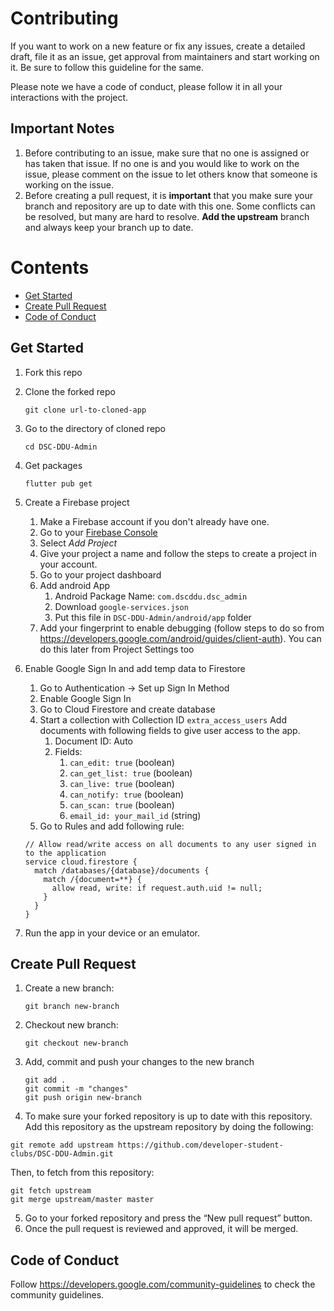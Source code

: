 # Contributing

If you want to work on a new feature or fix any issues, create a detailed draft, file it as an issue, get approval from maintainers and start working on it. Be sure to follow this guideline for the same.

Please note we have a code of conduct, please follow it in all your interactions with the project.

## Important Notes

1. Before contributing to an issue, make sure that no one is assigned or has taken that issue. If no one is and you would like to work on the issue, please comment on the issue to let others know that someone is working on the issue.
2. Before creating a pull request, it is **important** that you make sure your branch and repository are up to date with this one. Some conflicts can be resolved, but many are hard to resolve. **Add the upstream** branch and always keep your branch up to date.

# Contents

  * [Get Started](#get-started)
  * [Create Pull Request](#create-pull-request)
  * [Code of Conduct](#code-of-conduct)

## Get Started

1. Fork this repo
2. Clone the forked repo
   ```
   git clone url-to-cloned-app
   ```
3. Go to the directory of cloned repo
   ```
   cd DSC-DDU-Admin
   ```
4. Get packages
   ```
   flutter pub get
   ```
5. Create a Firebase project

   1. Make a Firebase account if you don't already have one.
   2. Go to your [Firebase Console](https://console.firebase.google.com/u/0/)
   3. Select *Add Project*
   4. Give your project a name and follow the steps to create a project in your account.
   5. Go to your project dashboard
   6. Add android App
      1. Android Package Name: `com.dscddu.dsc_admin`
      2. Download `google-services.json`
      3. Put this file in `DSC-DDU-Admin/android/app` folder
   7. Add your fingerprint to enable debugging (follow steps to do so from https://developers.google.com/android/guides/client-auth).
      You can do this later from Project Settings too

6. Enable Google Sign In and add temp data to Firestore
   
   1. Go to Authentication -> Set up Sign In Method
   2. Enable Google Sign In
   3. Go to Cloud Firestore and create database
   4. Start a collection with Collection ID `extra_access_users`
      Add documents with following fields to give user access to the app.
      1. Document ID: Auto
      2. Fields:
         1. `can_edit: true` (boolean)
         2. `can_get_list: true` (boolean)
         3. `can_live: true` (boolean)
         4. `can_notify: true` (boolean)
         4. `can_scan: true` (boolean)
         4. `email_id: your_mail_id` (string)
   5. Go to Rules and add following rule:
   ```
   // Allow read/write access on all documents to any user signed in to the application 
   service cloud.firestore {
     match /databases/{database}/documents {
       match /{document=**} {
         allow read, write: if request.auth.uid != null;
       }
     }
   }
   ```
      
7. Run the app in your device or an emulator.
   
## Create Pull Request

1. Create a new branch:
   ```
   git branch new-branch
   ```
2. Checkout new branch:
   ```
   git checkout new-branch
   ```
3. Add, commit and push your changes to the new branch
   ```
   git add .
   git commit -m "changes"
   git push origin new-branch
   ```
4. To make sure your forked repository is up to date with this repository. Add this repository as the upstream repository by doing the following:
```
git remote add upstream https://github.com/developer-student-clubs/DSC-DDU-Admin.git
```
Then, to fetch from this repository:
```
git fetch upstream
git merge upstream/master master
```
5. Go to your forked repository and press the “New pull request” button.
6. Once the pull request is reviewed and approved, it will be merged.

## Code of Conduct

Follow https://developers.google.com/community-guidelines to check the community guidelines.
